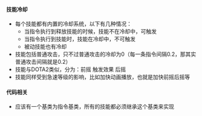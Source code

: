 #### 技能冷却
- 每个技能都有内置的冷却系统，以下有几种情况：
    - 当指令执行到释放技能的时候，技能不在冷却中，可触发
    - 当指令执行到技能时，技能在冷却中，不可触发
    - 被动技能也有冷却
- 技能包括普通攻击，只不过普通攻击的冷却为0（每一条指令间隔0.2，那其实普通攻击间隔就是0.2）
- 技能与DOTA2类似，分为：前摇 触发效果 后摇
- 技能同样受到急速等级的影响，比如加快动画播放，也就是加快前摇后摇等

#### 代码相关
- 应该有一个基类为指令基类，所有的技能都必须继承这个基类来实现